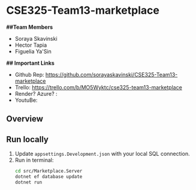 # CSE325-Team13-marketplace

**##Team Members**
- Soraya Skavinski
- Hector Tapia
- Figuelia Ya'Sin

**## Important Links**
- Github Rep: https://github.com/sorayaskavinski/CSE325-Team13-marketplace 
- Trello: https://trello.com/b/MO5Wyktc/cse325-team13-marketplace
- Render? Azure? : 
- YoutuBe:
  
## Overview


## Run locally
1. Update `appsettings.Development.json` with your local SQL connection.
2. Run in terminal:
   ```bash
   cd src/Marketplace.Server
   dotnet ef database update
   dotnet run
